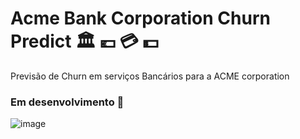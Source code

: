 # Acme Bank Corporation Churn Predict :classical_building: :euro: :credit_card: :dollar:
Previsão de Churn em serviços Bancários para a ACME corporation
### Em desenvolvimento :construction:
 
![image](https://user-images.githubusercontent.com/77080184/148253168-e4e8dbd2-0ab5-43ee-b4c4-46f1064b340a.png)
